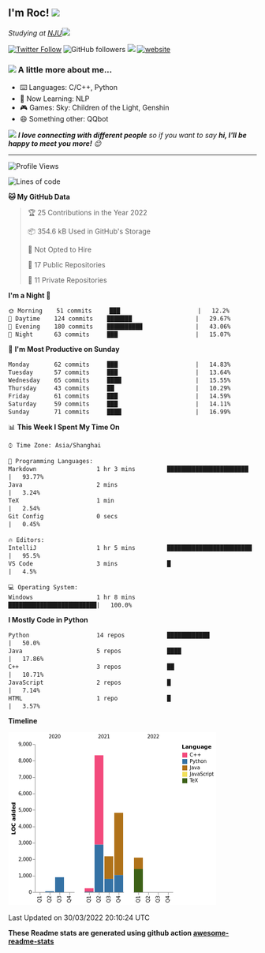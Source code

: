 <!-- <img align='right' src="https://media.giphy.com/media/M9gbBd9nbDrOTu1Mqx/giphy.gif" width="230"> -->
<h2>I'm Roc! <img src="https://media.giphy.com/media/12oufCB0MyZ1Go/giphy.gif" width="50"></h2>
<p><em>Studying at <a href="http://www.nju.edu.cn">NJU</a><img src="https://media.giphy.com/media/WUlplcMpOCEmTGBtBW/giphy.gif" width="50"> 
</em></p>

[![Twitter Follow](https://img.shields.io/twitter/follow/Roc78862980?label=Follow)](https://twitter.com/intent/follow?screen_name=Roc78862980)
![GitHub followers](https://img.shields.io/github/followers/roc136?label=Follow&style=social)
![](https://visitor-badge.glitch.me/badge?page_id=Roc136.Roc136)
[![website](https://img.shields.io/badge/Website-46a2f1.svg?&style=flat-square&logo=Google-Chrome&logoColor=white&link=https://blog.roc136.top)](https://blog.roc136.top)
<!-- ![Waka Readme](https://github.com/anmol098/anmol098/workflows/Waka%20Readme/badge.svg) -->
<!-- [![Linkedin: anmol](https://img.shields.io/badge/-anmol-blue?style=flat-square&logo=Linkedin&logoColor=white&link=https://www.linkedin.com/in/anmol-p-singh/)](https://www.linkedin.com/in/anmol-p-singh/) -->

### <img src="https://media.giphy.com/media/VgCDAzcKvsR6OM0uWg/giphy.gif" width="50"> A little more about me...  

- ⌨️ Languages: C/C++, Python
- 🌱 Now Learning: NLP
- 🎮 Games: Sky: Children of the Light, Genshin
- 😄 Something other: QQbot

<img src="https://media.giphy.com/media/LnQjpWaON8nhr21vNW/giphy.gif" width="60"> <em><b>I love connecting with different people</b> so if you want to say <b>hi, I'll be happy to meet you more!</b> 😊</em>

---
<!--START_SECTION:waka-->
![Profile Views](http://img.shields.io/badge/Profile%20Views-0-blue)

![Lines of code](https://img.shields.io/badge/From%20Hello%20World%20I%27ve%20Written-19%20Thousand%20lines%20of%20code-blue)

**🐱 My GitHub Data** 

> 🏆 25 Contributions in the Year 2022
 > 
> 📦 354.6 kB Used in GitHub's Storage 
 > 
> 🚫 Not Opted to Hire
 > 
> 📜 17 Public Repositories 
 > 
> 🔑 11 Private Repositories  
 > 
**I'm a Night 🦉** 

```text
🌞 Morning    51 commits     ███                      |   12.2% 
🌆 Daytime    124 commits    ███████                  |   29.67% 
🌃 Evening    180 commits    ██████████               |   43.06% 
🌙 Night      63 commits     ███                      |   15.07%

```
📅 **I'm Most Productive on Sunday** 

```text
Monday       62 commits     ███                      |   14.83% 
Tuesday      57 commits     ███                      |   13.64% 
Wednesday    65 commits     ████                     |   15.55% 
Thursday     43 commits     ██                       |   10.29% 
Friday       61 commits     ███                      |   14.59% 
Saturday     59 commits     ███                      |   14.11% 
Sunday       71 commits     ████                     |   16.99%

```


📊 **This Week I Spent My Time On** 

```text
⌚︎ Time Zone: Asia/Shanghai

💬 Programming Languages: 
Markdown                 1 hr 3 mins         ███████████████████████  |   93.77% 
Java                     2 mins                                       |   3.24% 
TeX                      1 min                                        |   2.54% 
Git Config               0 secs                                       |   0.45%

🔥 Editors: 
IntelliJ                 1 hr 5 mins         ████████████████████████ |   95.5% 
VS Code                  3 mins              █                        |   4.5%

💻 Operating System: 
Windows                  1 hr 8 mins         █████████████████████████|   100.0%

```

**I Mostly Code in Python** 

```text
Python                   14 repos            ████████████             |   50.0% 
Java                     5 repos             ████                     |   17.86% 
C++                      3 repos             ██                       |   10.71% 
JavaScript               2 repos             █                        |   7.14% 
HTML                     1 repo              █                        |   3.57%

```


**Timeline**

![Chart not found](https://raw.githubusercontent.com/Roc136/Roc136/master/charts/bar_graph.png) 


 Last Updated on 30/03/2022 20:10:24 UTC
<!--END_SECTION:waka-->

**These Readme stats are generated using github action [awesome-readme-stats](https://github.com/Roc136/waka-readme-stats)**

